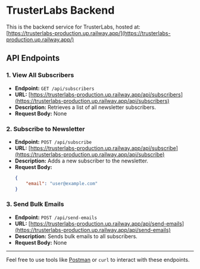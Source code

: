 # TrusterLabs Backend

This is the backend service for TrusterLabs, hosted at:  
[https://trusterlabs-production.up.railway.app/](https://trusterlabs-production.up.railway.app/)

## API Endpoints

### 1. View All Subscribers

- **Endpoint:** `GET /api/subscribers`
- **URL:** [https://trusterlabs-production.up.railway.app/api/subscribers](https://trusterlabs-production.up.railway.app/api/subscribers)
- **Description:** Retrieves a list of all newsletter subscribers.
- **Request Body:** None

### 2. Subscribe to Newsletter

- **Endpoint:** `POST /api/subscribe`
- **URL:** [https://trusterlabs-production.up.railway.app/api/subscribe](https://trusterlabs-production.up.railway.app/api/subscribe)
- **Description:** Adds a new subscriber to the newsletter.
- **Request Body:**  
    ```json
    {
        "email": "user@example.com"
    }
    ```

### 3. Send Bulk Emails

- **Endpoint:** `POST /api/send-emails`
- **URL:** [https://trusterlabs-production.up.railway.app/api/send-emails](https://trusterlabs-production.up.railway.app/api/send-emails)
- **Description:** Sends bulk emails to all subscribers.
- **Request Body:** None

---

Feel free to use tools like [Postman](https://www.postman.com/) or `curl` to interact with these endpoints.